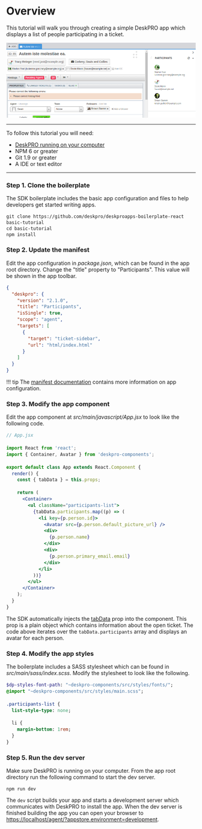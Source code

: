 Overview
========
This tutorial will walk you through creating a simple DeskPRO app which displays a list of people participating in a ticket.

![screenshot](/images/tutorials/basic-1.png)

----

To follow this tutorial you will need:

* [DeskPRO running on your computer](https://github.com/deskpro/deskpro/blob/develop/README.md)
* NPM 6 or greater
* Git 1.9 or greater
* A IDE or text editor

----

### Step 1. Clone the boilerplate
The SDK boilerplate includes the basic app configuration and files to help developers get started writing apps.

```
git clone https://github.com/deskpro/deskproapps-boilerplate-react basic-tutorial
cd basic-tutorial
npm install
```

### Step 2. Update the manifest
Edit the app configuration in _package.json_, which can be found in the app root directory. Change the "title" property to "Participants". This value will be shown in the app toolbar.

```json
{
  "deskpro": {
    "version": "2.1.0",
    "title": "Participants",
    "isSingle": true,
    "scope": "agent",
    "targets": [
      {
        "target": "ticket-sidebar",
        "url": "html/index.html"
      }
    ]
  }
}
```

!!! tip
    The [manifest documentation](/pages/manifest) contains more information on app configuration.

### Step 3. Modify the app component
Edit the app component at _src/main/javascript/App.jsx_ to look like the following code.

```jsx
// App.jsx

import React from 'react';
import { Container, Avatar } from 'deskpro-components';

export default class App extends React.Component {
  render() {
    const { tabData } = this.props;
    
    return (
      <Container>
        <ul className="participants-list">
          {tabData.participants.map((p) => (
            <li key={p.person.id}>
              <Avatar src={p.person.default_picture_url} />
              <div>
                {p.person.name}
              </div>
              <div>
                {p.person.primary_email.email}
              </div>
            </li>
          ))}
        </ul>
      </Container>
    );
  }
}
```

The SDK automatically injects the [tabData](/pages/props/#tabdata) prop into the component. This prop is a plain object which contains information about the open ticket. The code above iterates over the `tabData.participants` array and displays an avatar for each person.

### Step 4. Modify the app styles
The boilerplate includes a SASS stylesheet which can be found in _src/main/sass/index.scss_. Modify the stylesheet to look like the following.

```sass
$dp-styles-font-path: "~deskpro-components/src/styles/fonts/";
@import "~deskpro-components/src/styles/main.scss";

.participants-list {
  list-style-type: none;
  
  li {
    margin-bottom: 1rem;
  }
}
```

### Step 5. Run the dev server
Make sure DeskPRO is running on your computer. From the app root directory run the following command to start the dev server.

```
npm run dev
```

The `dev` script builds your app and starts a development server which communicates with DeskPRO to install the app. When the dev server is finished building the app you can open your browser to [https://localhost/agent/?appstore.environment=development](https://deskpro-dev/agent/?appstore.environment=development).

